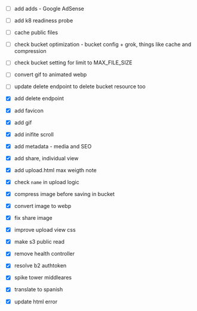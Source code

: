 - [ ] add adds - Google AdSense

- [ ] add k8 readiness probe
- [ ] cache public files
- [ ] check bucket optimization - bucket config + grok, things like cache and compression
- [ ] check bucket setting for limit to MAX_FILE_SIZE
- [ ] convert gif to animated webp
- [ ] update delete endpoint to delete bucket resource too
- [x] add delete endpoint
- [x] add favicon
- [x] add gif
- [x] add inifite scroll
- [x] add metadata - media and SEO
- [x] add share, individual view
- [x] add upload.html max weigth note
- [x] check `name` in upload logic
- [x] compress image before saving in bucket
- [x] convert image to webp
- [x] fix share image
- [x] improve upload view css
- [x] make s3 public read
- [x] remove health controller
- [x] resolve b2 authtoken
- [x] spike tower middleares
- [x] translate to spanish
- [x] update html error
